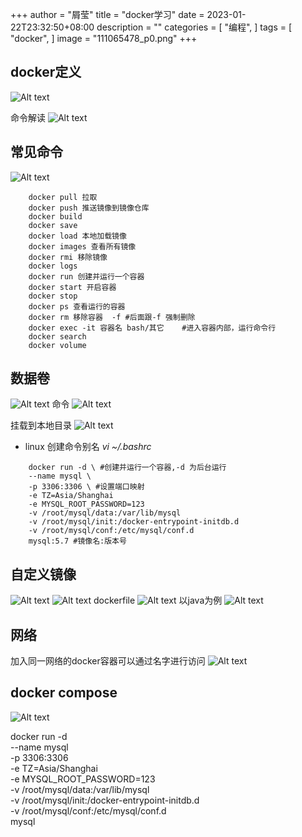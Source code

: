 +++
author = "屑莹"
title = "docker学习"
date = 2023-01-22T23:32:50+08:00
description = ""
categories = [
    "编程",
]
tags = [
    "docker",
]
image = "111065478_p0.png"
+++

## docker定义
![Alt text](image-1.png)

命令解读
![Alt text](image.png)

## 常见命令
![Alt text](image-2.png)
```shell
    docker pull 拉取
    docker push 推送镜像到镜像仓库
    docker build 
    docker save
    docker load 本地加载镜像
    docker images 查看所有镜像
    docker rmi 移除镜像
    docker logs
    docker run 创建并运行一个容器
    docker start 开启容器
    docker stop
    docker ps 查看运行的容器
    docker rm 移除容器  -f #后面跟-f 强制删除
    docker exec -it 容器名 bash/其它    #进入容器内部，运行命令行
    docker search 
    docker volume
```

## 数据卷
![Alt text](image-3.png)
命令
![Alt text](image-4.png)

挂载到本地目录
![Alt text](image-5.png)

- linux 创建命令别名   *vi ~/.bashrc*

```shell
    docker run -d \ #创建并运行一个容器,-d 为后台运行
    --name mysql \
    -p 3306:3306 \ #设置端口映射
    -e TZ=Asia/Shanghai
    -e MYSQL_ROOT_PASSWORD=123
    -v /root/mysql/data:/var/lib/mysql
    -v /root/mysql/init:/docker-entrypoint-initdb.d
    -v /root/mysql/conf:/etc/mysql/conf.d
    mysql:5.7 #镜像名:版本号

```

## 自定义镜像
![Alt text](image-9.png)
![Alt text](image-6.png)
dockerfile
![Alt text](image-7.png)
以java为例
![Alt text](image-8.png)

## 网络
加入同一网络的docker容器可以通过名字进行访问
![Alt text](image-10.png)


## docker compose
![Alt text](image-11.png)

 docker run -d \
    --name mysql \
    -p 3306:3306 \
    -e TZ=Asia/Shanghai \
    -e MYSQL_ROOT_PASSWORD=123 \
    -v /root/mysql/data:/var/lib/mysql \
    -v /root/mysql/init:/docker-entrypoint-initdb.d \
    -v /root/mysql/conf:/etc/mysql/conf.d \
    mysql